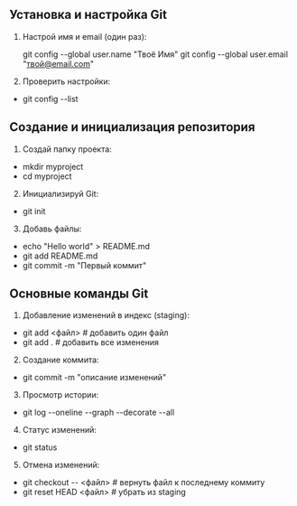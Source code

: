 ## Установка и настройка Git

1. Настрой имя и email (один раз):


    git config --global user.name "Твоё Имя"
    git config --global user.email "твой@email.com"


2. Проверить настройки:


- git config --list

## Создание и инициализация репозитория

1. Создай папку проекта:
- mkdir myproject
- cd myproject

2. Инициализируй Git:
- git init

3. Добавь файлы:
- echo "Hello world" > README.md
- git add README.md
- git commit -m "Первый коммит"

## Основные команды Git

1. Добавление изменений в индекс (staging):

- git add <файл>        # добавить один файл
- git add .             # добавить все изменения

2. Создание коммита:
- git commit -m "описание изменений"

3. Просмотр истории:
- git log --oneline --graph --decorate --all

4. Статус изменений:
- git status

5. Отмена изменений:

- git checkout -- <файл>   # вернуть файл к последнему коммиту
- git reset HEAD <файл>    # убрать из staging